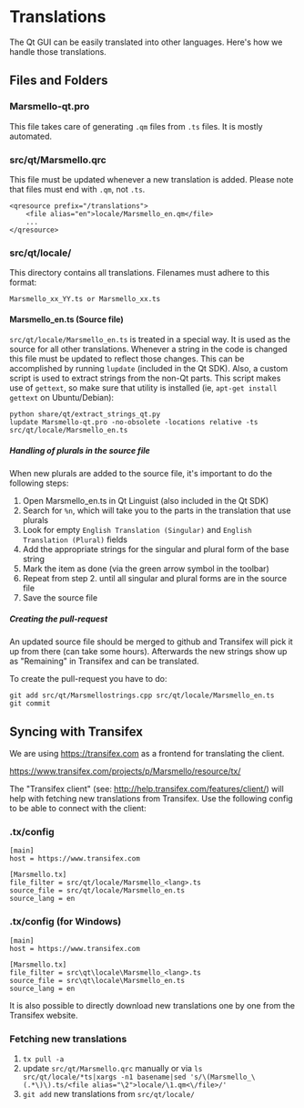 Translations
============

The Qt GUI can be easily translated into other languages. Here's how we
handle those translations.

Files and Folders
-----------------

### Marsmello-qt.pro

This file takes care of generating `.qm` files from `.ts` files. It is mostly
automated.

### src/qt/Marsmello.qrc

This file must be updated whenever a new translation is added. Please note that
files must end with `.qm`, not `.ts`.

    <qresource prefix="/translations">
        <file alias="en">locale/Marsmello_en.qm</file>
        ...
    </qresource>

### src/qt/locale/

This directory contains all translations. Filenames must adhere to this format:

    Marsmello_xx_YY.ts or Marsmello_xx.ts

#### Marsmello_en.ts (Source file)

`src/qt/locale/Marsmello_en.ts` is treated in a special way. It is used as the
source for all other translations. Whenever a string in the code is changed
this file must be updated to reflect those changes. This can be accomplished
by running `lupdate` (included in the Qt SDK). Also, a custom script is used
to extract strings from the non-Qt parts. This script makes use of `gettext`,
so make sure that utility is installed (ie, `apt-get install gettext` on 
Ubuntu/Debian):

    python share/qt/extract_strings_qt.py
    lupdate Marsmello-qt.pro -no-obsolete -locations relative -ts src/qt/locale/Marsmello_en.ts
    
##### Handling of plurals in the source file

When new plurals are added to the source file, it's important to do the following steps:

1. Open Marsmello_en.ts in Qt Linguist (also included in the Qt SDK)
2. Search for `%n`, which will take you to the parts in the translation that use plurals
3. Look for empty `English Translation (Singular)` and `English Translation (Plural)` fields
4. Add the appropriate strings for the singular and plural form of the base string
5. Mark the item as done (via the green arrow symbol in the toolbar)
6. Repeat from step 2. until all singular and plural forms are in the source file
7. Save the source file

##### Creating the pull-request

An updated source file should be merged to github and Transifex will pick it
up from there (can take some hours). Afterwards the new strings show up as "Remaining"
in Transifex and can be translated.

To create the pull-request you have to do:

    git add src/qt/Marsmellostrings.cpp src/qt/locale/Marsmello_en.ts
    git commit

Syncing with Transifex
----------------------

We are using https://transifex.com as a frontend for translating the client.

https://www.transifex.com/projects/p/Marsmello/resource/tx/

The "Transifex client" (see: http://help.transifex.com/features/client/)
will help with fetching new translations from Transifex. Use the following
config to be able to connect with the client:

### .tx/config

    [main]
    host = https://www.transifex.com

    [Marsmello.tx]
    file_filter = src/qt/locale/Marsmello_<lang>.ts
    source_file = src/qt/locale/Marsmello_en.ts
    source_lang = en
    
### .tx/config (for Windows)

    [main]
    host = https://www.transifex.com

    [Marsmello.tx]
    file_filter = src\qt\locale\Marsmello_<lang>.ts
    source_file = src\qt\locale\Marsmello_en.ts
    source_lang = en

It is also possible to directly download new translations one by one from the Transifex website.

### Fetching new translations

1. `tx pull -a`
2. update `src/qt/Marsmello.qrc` manually or via
   `ls src/qt/locale/*ts|xargs -n1 basename|sed 's/\(Marsmello_\(.*\)\).ts/<file alias="\2">locale/\1.qm<\/file>/'`
3. `git add` new translations from `src/qt/locale/`
